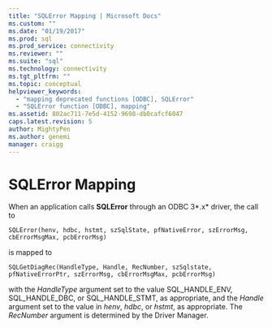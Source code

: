 ```yaml
---
title: "SQLError Mapping | Microsoft Docs"
ms.custom: ""
ms.date: "01/19/2017"
ms.prod: sql
ms.prod_service: connectivity
ms.reviewer: ""
ms.suite: "sql"
ms.technology: connectivity
ms.tgt_pltfrm: ""
ms.topic: conceptual
helpviewer_keywords: 
  - "mapping deprecated functions [ODBC], SQLError"
  - "SQLError function [ODBC], mapping"
ms.assetid: 802ac711-7e5d-4152-9698-db0cafcf6047
caps.latest.revision: 5
author: MightyPen
ms.author: genemi
manager: craigg
---
```

# SQLError Mapping
When an application calls **SQLError** through an ODBC 3*.x* driver, the call to  
  
```  
SQLError(henv, hdbc, hstmt, szSqlState, pfNativeError, szErrorMsg, cbErrorMsgMax, pcbErrorMsg)   
```  
  
 is mapped to  
  
```  
SQLGetDiagRec(HandleType, Handle, RecNumber, szSqlstate, pfNativeErrorPtr, szErrorMsg, cbErrorMsgMax, pcbErrorMsg)  
```  
  
 with the *HandleType* argument set to the value SQL_HANDLE_ENV, SQL_HANDLE_DBC, or SQL_HANDLE_STMT, as appropriate, and the *Handle* argument set to the value in *henv*, *hdbc*, or *hstmt*, as appropriate. The *RecNumber* argument is determined by the Driver Manager.
